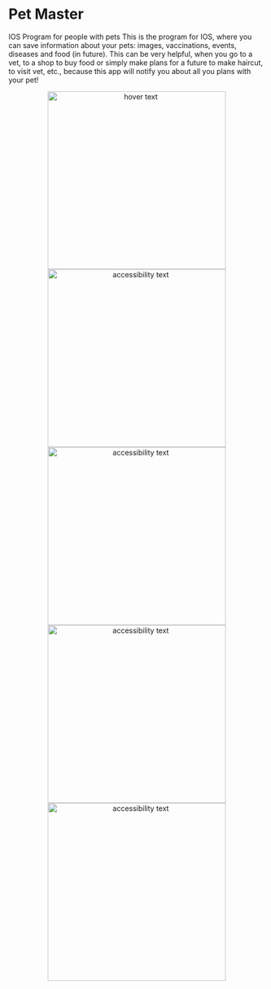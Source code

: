 # Pet Master
IOS Program for people with pets
This is the program for IOS, where you can save information about your pets: images, vaccinations, events, diseases and food (in future).
This can be very helpful, when you go to a vet, to a shop to buy food or simply make plans for a future to make haircut, to visit vet, etc.,
because this app will notify you about all you plans with your pet!

<p align="center">
  <img src="https://raw.githubusercontent.com/HamsterHonnex/Pet_Master/main/Images/Simulator%20Screen%20Shot%20-%20iPhone%2012%20mini%20-%202021-08-21%20at%2014.19.17.png" width="350" title="hover text">
  <img src="https://github.com/HamsterHonnex/Pet_Master/blob/main/Images/Simulator%20Screen%20Shot%20-%20iPhone%2012%20mini%20-%202021-08-24%20at%2000.13.47.png?raw=true" width="350" alt="accessibility text">
  <img src="https://github.com/HamsterHonnex/Pet_Master/blob/main/Images/Simulator%20Screen%20Shot%20-%20iPhone%2012%20mini%20-%202021-08-21%20at%2016.05.00.png?raw=true" width="350" alt="accessibility text">
    <img src="https://github.com/HamsterHonnex/Pet_Master/blob/main/Images/Simulator%20Screen%20Shot%20-%20iPhone%2012%20mini%20-%202021-08-22%20at%2013.42.33.png?raw=true" width="350" alt="accessibility text">
    <img src="https://github.com/HamsterHonnex/Pet_Master/blob/main/Images/Simulator%20Screen%20Shot%20-%20iPhone%2012%20mini%20-%202021-08-22%20at%2013.42.44.png?raw=true" width="350" alt="accessibility text">
</p>
